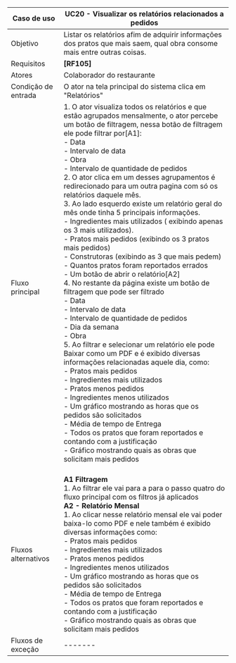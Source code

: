 | Caso de uso         | UC20 - Visualizar os relatórios relacionados a pedidos                                                                                                                                                                                                                                                                                                                                                                                                                                                                                                                                                                                                                                                                                                                                                                                                                                                                                                                                                                                                                                                                                                                                                                                                                                                                                                                                                                                                                                                                                                |
| ------------------- | ------------------------------------------------------------------------------------------------------------------------------------------------------------------------------------------------------------------------------------------------------------------------------------------------------------------------------------------------------------------------------------------------------------------------------------------------------------------------------------------------------------------------------------------------------------------------------------------------------------------------------------------------------------------------------------------------------------------------------------------------------------------------------------------------------------------------------------------------------------------------------------------------------------------------------------------------------------------------------------------------------------------------------------------------------------------------------------------------------------------------------------------------------------------------------------------------------------------------------------------------------------------------------------------------------------------------------------------------------------------------------------------------------------------------------------------------------------------------------------------------------------------------------------------- |
| Objetivo            | Listar os relatórios afim de adquirir informações dos pratos que mais saem, qual obra consome mais entre outras coisas.                                                                                                                                                                                                                                                                                                                                                                                                                                                                                                                                                                                                                                                                                                                                                                                                                                                                                                                                                                                                                                                                                                                                                                                                                                                                                                                                                                                                                     |
| Requisitos          | **[RF105]**                                                                                                                                                                                                                                                                                                                                                                                                                                                                                                                                                                                                                                                                                                                                                                                                                                                                                                                                                                                                                                                                                                                                                                                                                                                                                                                                                                                                                                                                                                                                 |
| Atores              | Colaborador do restaurante                                                                                                                                                                                                                                                                                                                                                                                                                                                                                                                                                                                                                                                                                                                                                                                                                                                                                                                                                                                                                                                                                                                                                                                                                                                                                                                                                                                                                                                                                                                  |
| Condição de entrada | O ator na tela principal do sistema clica em "Relatórios"                                                                                                                                                                                                                                                                                                                                                                                                                                                                                                                                                                                                                                                                                                                                                                                                                                                                                                                                                                                                                                                                                                                                                                                                                                                                                                                                                                                                                                                                                   |
| Fluxo principal     | 1. O ator visualiza todos os relatórios e que estão agrupados mensalmente, o ator percebe um botão de filtragem, nessa botão de filtragem ele pode filtrar por[A1]: <br>    - Data <br>	- Intervalo de data<br>	- Obra <br>	- Intervalo de quantidade de pedidos<br>2. O ator clica em um desses agrupamentos é redirecionado para um outra pagina com só os relatórios daquele mês.<br>3. Ao lado esquerdo existe um relatório geral do mês onde tinha 5 principais informações.<br>        - Ingredientes mais utilizados ( exibindo apenas os 3 mais utilizados).<br>		- Pratos mais pedidos (exibindo os 3 pratos mais pedidos)<br>		- Construtoras (exibindo as 3 que mais pedem)<br>		- Quantos pratos foram reportados errados<br>		- Um botão de abrir o relatório[A2]<br>4. No restante da página existe um botão de filtragem que pode ser filtrado<br>       - Data<br>	   	- Intervalo de data<br>	   - Intervalo de quantidade de pedidos<br>	   - Dia da semana<br>	   - Obra<br>5. Ao filtrar e selecionar um relatório ele pode Baixar como um PDF e é exibido diversas informações relacionadas aquele dia, como:<br>       - Pratos mais pedidos<br>	    - Ingredientes mais utilizados <br>		- Pratos menos pedidos<br>	    - Ingredientes menos utilizados<br>		- Um gráfico mostrando as horas que os pedidos são solicitados<br>		- Média de tempo de Entrega<br>		- Todos os pratos que foram reportados e contando com a justificação<br>		-  Gráfico mostrando quais as obras que solicitam mais pedidos<br>		<br> |
| Fluxos alternativos | **A1 Filtragem**<br>1. Ao filtrar ele vai para a para o passo quatro do fluxo principal com os filtros já aplicados<br>**A2 - Relatório Mensal**<br>1. Ao clicar nesse relatório mensal ele vai poder baixa-lo como PDF e nele também é exibido diversas informações como: <br>            - Pratos mais pedidos<br>	    - Ingredientes mais utilizados <br>		- Pratos menos pedidos<br>	    - Ingredientes menos utilizados<br>		- Um gráfico mostrando as horas que os pedidos são solicitados<br>		- Média de tempo de Entrega<br>		- Todos os pratos que foram reportados e contando com a justificação<br>		-  Gráfico mostrando quais as obras que solicitam mais pedidos<br>                                                                                                                                                                                                                                                                                                                                                                                                                                                                                                                                                                                                                                                                                                                                                                                                                                                         |
| Fluxos de exceção   | -------                                                                                                                                                                                                                                                                                                                                                                                                                                                                                                                                                                                                                                                                                                                                                                                                                                                                                                                                                                                                                                                                                                                                                                                                                                                                                                                                                                                                                                                                                                                                     |
